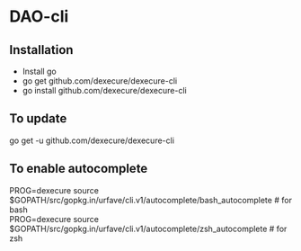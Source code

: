 # DAO-cli

## Installation
- Install go  
- go get github.com/dexecure/dexecure-cli  
- go install github.com/dexecure/dexecure-cli  

## To update
go get -u github.com/dexecure/dexecure-cli

## To enable autocomplete
PROG=dexecure source $GOPATH/src/gopkg.in/urfave/cli.v1/autocomplete/bash_autocomplete # for bash  
PROG=dexecure source $GOPATH/src/gopkg.in/urfave/cli.v1/autocomplete/zsh_autocomplete # for zsh  
